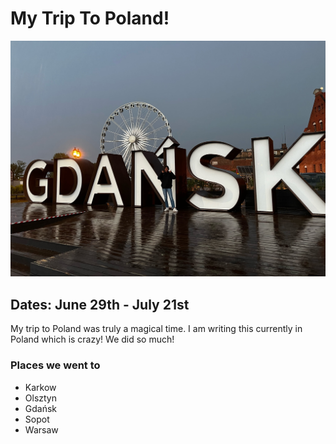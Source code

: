 # My Trip To Poland!

![](./blog-images/poland.JPG)

[comment]: <> (tags:🌎 travel)

## Dates: June 29th - July 21st

My trip to Poland was truly a magical time. I am writing this currently in Poland which is crazy! We did so much!

### Places we went to

- Karkow
- Olsztyn
- Gdańsk
- Sopot
- Warsaw
